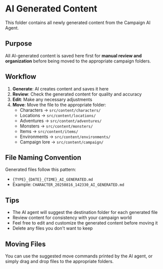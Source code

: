 # AI Generated Content

This folder contains all newly generated content from the Campaign AI Agent. 

## Purpose

All AI-generated content is saved here first for **manual review and organization** before being moved to the appropriate campaign folders.

## Workflow

1. **Generate**: AI creates content and saves it here
2. **Review**: Check the generated content for quality and accuracy
3. **Edit**: Make any necessary adjustments
4. **Move**: Move the file to the appropriate folder:
   - Characters → `src/content/characters/`
   - Locations → `src/content/locations/` 
   - Adventures → `src/content/adventures/`
   - Monsters → `src/content/monsters/`
   - Items → `src/content/items/`
   - Environments → `src/content/environments/`
   - Campaign lore → `src/content/campaign/`

## File Naming Convention

Generated files follow this pattern:
- `{TYPE}_{DATE}_{TIME}_AI_GENERATED.md`
- Example: `CHARACTER_20250816_142330_AI_GENERATED.md`

## Tips

- The AI agent will suggest the destination folder for each generated file
- Review content for consistency with your campaign world
- Feel free to edit and customize the generated content before moving it
- Delete any files you don't want to keep

## Moving Files

You can use the suggested move commands printed by the AI agent, or simply drag and drop files to the appropriate folders.
